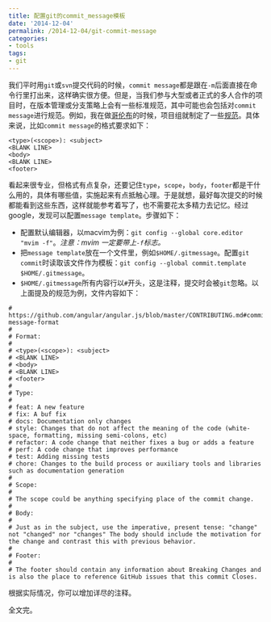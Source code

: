 ```yaml
---
title: 配置git的commit_message模板
date: '2014-12-04'
permalink: /2014-12-04/git-commit-message
categories:
- tools
tags:
- git
---
```


我们平时用`git`或`svn`提交代码的时候，`commit message`都是跟在`-m`后面直接在命令行里打出来，这样确实很方便。但是，当我们参与大型或者正式的多人合作的项目时，在版本管理或分支策略上会有一些标准规范，其中可能也会包括对`commit message`进行规范。例如，我在做[哥伦布](http://gitlab.alibaba-inc.com/icbu-node/columbus)的时候，项目组就制定了一些[规范](http://gitlab.alibaba-inc.com/icbu-node/columbus/issues/37)。具体来说，比如`commit message`的格式要求如下：

```
<type>(<scope>): <subject>
<BLANK LINE>
<body>
<BLANK LINE>
<footer>
```
看起来很专业，但格式有点复杂，还要记住`type`，`scope`，`body`，`footer`都是干什么用的，具体有哪些值，实施起来有点抵触心理。于是就想，最好每次提交的时候都能看到这些东西，这样就能参考着写了，也不需要花太多精力去记忆。经过google，发现可以配置`message template`。步骤如下：

- 配置默认编辑器，以macvim为例：`git config --global core.editor "mvim -f"`。*注意：mvim 一定要带上`-f`标志。*
- 把`message template`放在一个文件里，例如`$HOME/.gitmessage`。配置`git commit`时读取该文件作为模板：`git config --global commit.template $HOME/.gitmessage`。
- `$HOME/.gitmessage`所有内容行以`#`开头，这是注释，提交时会被`git`忽略。以上面提及的规范为例，文件内容如下：

```
# https://github.com/angular/angular.js/blob/master/CONTRIBUTING.md#commit-message-format
#
# Format:
#
# <type>(<scope>): <subject>
# <BLANK LINE>
# <body>
# <BLANK LINE>
# <footer>
#
# Type:
#
# feat: A new feature
# fix: A buf fix
# docs: Documentation only changes
# style: Changes that do not affect the meaning of the code (white-space, formatting, missing semi-colons, etc)
# refactor: A code change that neither fixes a bug or adds a feature
# perf: A code change that improves performance
# test: Adding missing tests
# chore: Changes to the build process or auxiliary tools and libraries such as documentation generation
#
# Scope:
#
# The scope could be anything specifying place of the commit change.
#
# Body:
#
# Just as in the subject, use the imperative, present tense: "change" not "changed" nor "changes" The body should include the motivation for the change and contrast this with previous behavior.
#
# Footer:
#
# The footer should contain any information about Breaking Changes and is also the place to reference GitHub issues that this commit Closes.

```
根据实际情况，你可以增加详尽的注释。

全文完。
